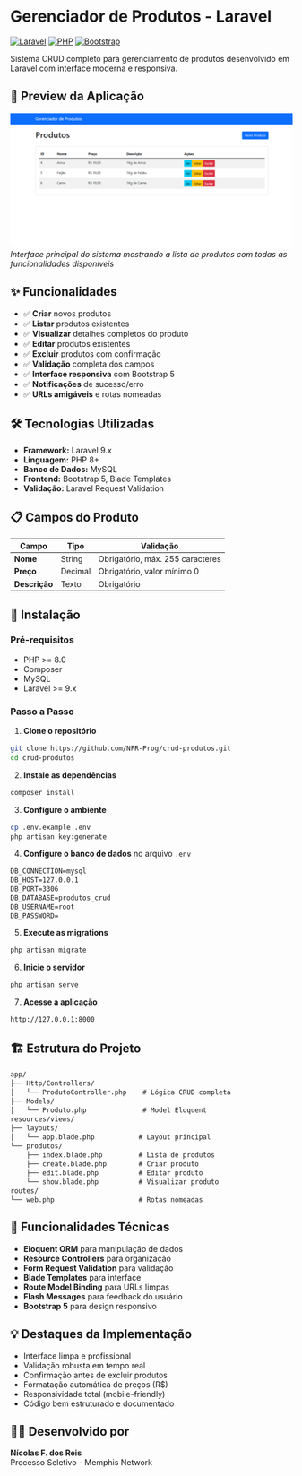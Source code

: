 # Gerenciador de Produtos - Laravel

[![Laravel](https://img.shields.io/badge/Laravel-9.x-red)](https://laravel.com)
[![PHP](https://img.shields.io/badge/PHP-8%2B-blue)](https://php.net)
[![Bootstrap](https://img.shields.io/badge/Bootstrap-5-purple)](https://getbootstrap.com)

Sistema CRUD completo para gerenciamento de produtos desenvolvido em Laravel com interface moderna e responsiva.

## 📸 Preview da Aplicação

![Sistema Gerenciador de Produtos](screenshot-sistema.png)
*Interface principal do sistema mostrando a lista de produtos com todas as funcionalidades disponíveis*

## ✨ Funcionalidades

- ✅ **Criar** novos produtos
- ✅ **Listar** produtos existentes 
- ✅ **Visualizar** detalhes completos do produto
- ✅ **Editar** produtos existentes
- ✅ **Excluir** produtos com confirmação
- ✅ **Validação** completa dos campos
- ✅ **Interface responsiva** com Bootstrap 5
- ✅ **Notificações** de sucesso/erro
- ✅ **URLs amigáveis** e rotas nomeadas

## 🛠️ Tecnologias Utilizadas

- **Framework:** Laravel 9.x
- **Linguagem:** PHP 8+
- **Banco de Dados:** MySQL
- **Frontend:** Bootstrap 5, Blade Templates
- **Validação:** Laravel Request Validation

## 📋 Campos do Produto

| Campo | Tipo | Validação |
|-------|------|-----------|
| **Nome** | String | Obrigatório, máx. 255 caracteres |
| **Preço** | Decimal | Obrigatório, valor mínimo 0 |
| **Descrição** | Texto | Obrigatório |

## 🚀 Instalação

### Pré-requisitos
- PHP >= 8.0
- Composer
- MySQL
- Laravel >= 9.x

### Passo a Passo

1. **Clone o repositório**
```bash
git clone https://github.com/NFR-Prog/crud-produtos.git
cd crud-produtos
```

2. **Instale as dependências**
```bash
composer install
```

3. **Configure o ambiente**
```bash
cp .env.example .env
php artisan key:generate
```

4. **Configure o banco de dados** no arquivo `.env`
```env
DB_CONNECTION=mysql
DB_HOST=127.0.0.1
DB_PORT=3306
DB_DATABASE=produtos_crud
DB_USERNAME=root
DB_PASSWORD=
```

5. **Execute as migrations**
```bash
php artisan migrate
```

6. **Inicie o servidor**
```bash
php artisan serve
```

7. **Acesse a aplicação**
```
http://127.0.0.1:8000
```

## 🏗️ Estrutura do Projeto

```
app/
├── Http/Controllers/
│   └── ProdutoController.php    # Lógica CRUD completa
├── Models/
│   └── Produto.php              # Model Eloquent
resources/views/
├── layouts/
│   └── app.blade.php           # Layout principal
└── produtos/
    ├── index.blade.php         # Lista de produtos
    ├── create.blade.php        # Criar produto
    ├── edit.blade.php          # Editar produto
    └── show.blade.php          # Visualizar produto
routes/
└── web.php                     # Rotas nomeadas
```

## 🔧 Funcionalidades Técnicas

- **Eloquent ORM** para manipulação de dados
- **Resource Controllers** para organização
- **Form Request Validation** para validação
- **Blade Templates** para interface
- **Route Model Binding** para URLs limpas
- **Flash Messages** para feedback do usuário
- **Bootstrap 5** para design responsivo

## 💡 Destaques da Implementação

- Interface limpa e profissional
- Validação robusta em tempo real
- Confirmação antes de excluir produtos
- Formatação automática de preços (R$)
- Responsividade total (mobile-friendly)
- Código bem estruturado e documentado

## 👨‍💻 Desenvolvido por

**Nícolas F. dos Reis**  
Processo Seletivo - Memphis Network  
